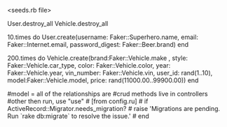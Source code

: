 <seeds.rb file>

User.destroy_all
Vehicle.destroy_all

10.times do
    User.create(username: Faker::Superhero.name, email: Faker::Internet.email, password_digest: Faker::Beer.brand)
end


200.times do
    Vehicle.create(brand:Faker::Vehicle.make , style: Faker::Vehicle.car_type, color: Faker::Vehicle.color, year: Faker::Vehicle.year, vin_number: Faker::Vehicle.vin, user_id: rand(1..10), model:Faker::Vehicle.model, price: rand(11000.00..99900.00))
end


<note>
#model = all of the relationships are 
#crud methods live in controllers
#other then run, use "use"

<deleted code>
# [from config.ru]
# if ActiveRecord::Migrator.needs_migration?
#   raise 'Migrations are pending. Run `rake db:migrate` to resolve the issue.'
# end
